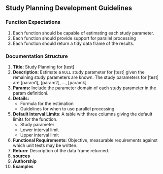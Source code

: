 ## Study Planning Development Guidelines

### Function Expectations

1. Each function should be capable of estimating each study parameter.
2. Each function should provide support for parallel processing
3. Each function should return a tidy data frame of the results.

### Documentation Structure

1. **Title:** Study Planning for [test]
2. **Description:** Estimate a `NULL` study parameter for [test] given the remaining study parameters are known.  The study parameters for [test] are [param1], [param2], ..., [paramk]
3. **Params:** Include the parameter domain of each study parameter in the param definitioni.
4. **Details:** 
    + Formula for the estimation
    + Guidelines for when to use parallel processing
5. **Default Interval Limits**: A table with three columns giving the default limits for the function.
    + Study parameter
    + Lower interval limit
    + Upper interval limit
6. **Functional Requirements:** Objective, measurable requirements against which unit tests may be written.
7. **Return:** Description of the data frame returned.
8. **sources**
9. **Authorship**
10. **Examples**